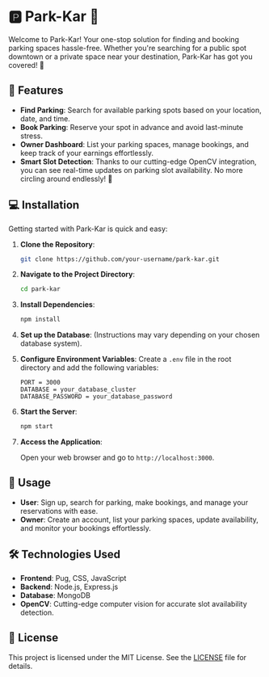 # 🅿️ Park-Kar 🚗

Welcome to Park-Kar! Your one-stop solution for finding and booking parking spaces hassle-free. Whether you're searching for a public spot downtown or a private space near your destination, Park-Kar has got you covered! 🌟

## 🚀 Features

- **Find Parking**: Search for available parking spots based on your location, date, and time.
- **Book Parking**: Reserve your spot in advance and avoid last-minute stress.
- **Owner Dashboard**: List your parking spaces, manage bookings, and keep track of your earnings effortlessly.
- **Smart Slot Detection**: Thanks to our cutting-edge OpenCV integration, you can see real-time updates on parking slot availability. No more circling around endlessly! 🎉

## 💻 Installation

Getting started with Park-Kar is quick and easy:

1. **Clone the Repository**:

   ```bash
   git clone https://github.com/your-username/park-kar.git
   ```

2. **Navigate to the Project Directory**:

   ```bash
   cd park-kar
   ```

3. **Install Dependencies**:

   ```bash
   npm install
   ```

4. **Set up the Database**: (Instructions may vary depending on your chosen database system).

5. **Configure Environment Variables**: Create a `.env` file in the root directory and add the following variables:

   ```plaintext
   PORT = 3000
   DATABASE = your_database_cluster
   DATABASE_PASSWORD = your_database_password
   ```

6. **Start the Server**:

   ```bash
   npm start
   ```

7. **Access the Application**:

   Open your web browser and go to `http://localhost:3000`.

## 📝 Usage

- **User**: Sign up, search for parking, make bookings, and manage your reservations with ease.
- **Owner**: Create an account, list your parking spaces, update availability, and monitor your bookings effortlessly.

## 🛠️ Technologies Used

- **Frontend**: Pug, CSS, JavaScript
- **Backend**: Node.js, Express.js
- **Database**: MongoDB
- **OpenCV**: Cutting-edge computer vision for accurate slot availability detection.

## 📄 License

This project is licensed under the MIT License. See the [LICENSE](LICENSE) file for details.
